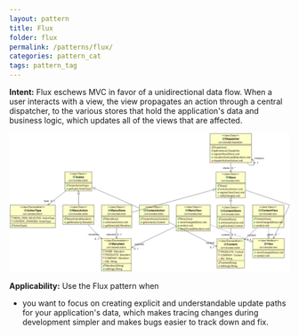```yaml
---
layout: pattern
title: Flux
folder: flux
permalink: /patterns/flux/
categories: pattern_cat
tags: pattern_tag
---
```


**Intent:** Flux eschews MVC in favor of a unidirectional data flow. When a
user interacts with a view, the view propagates an action through a central
dispatcher, to the various stores that hold the application's data and business
logic, which updates all of the views that are affected.

![alt text](./etc/flux.png "Flux")

**Applicability:** Use the Flux pattern when

* you want to focus on creating explicit and understandable update paths for your application's data, which makes tracing changes during development simpler and makes bugs easier to track down and fix.
